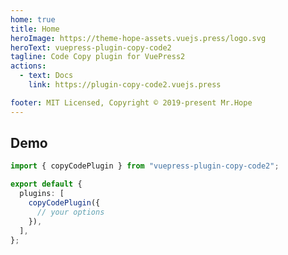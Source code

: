 ```yaml
---
home: true
title: Home
heroImage: https://theme-hope-assets.vuejs.press/logo.svg
heroText: vuepress-plugin-copy-code2
tagline: Code Copy plugin for VuePress2
actions:
  - text: Docs
    link: https://plugin-copy-code2.vuejs.press

footer: MIT Licensed, Copyright © 2019-present Mr.Hope
---
```


## Demo

```ts title=".vuepress/config.ts"
import { copyCodePlugin } from "vuepress-plugin-copy-code2";

export default {
  plugins: [
    copyCodePlugin({
      // your options
    }),
  ],
};
```
